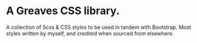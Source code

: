 # A Greaves CSS library.
A collection of Scss & CSS styles to be used in tandem with Bootstrap. Most styles written by myself, and credited when sourced from elsewhere. 